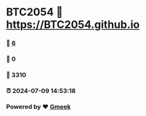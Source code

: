 # BTC2054 :link: https://BTC2054.github.io 
### :page_facing_up: [6](https://BTC2054.github.io/tag.html) 
### :speech_balloon: 0 
### :hibiscus: 3310 
### :alarm_clock: 2024-07-09 14:53:18 
### Powered by :heart: [Gmeek](https://github.com/Meekdai/Gmeek)
